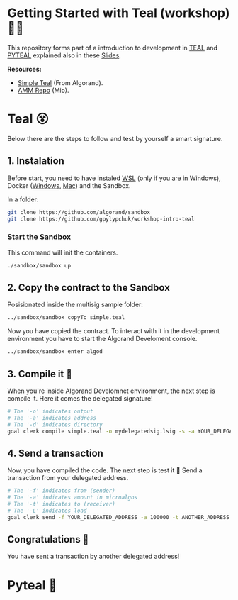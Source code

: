 # Getting Started with Teal (workshop) 🎇🤩

This repository forms part of a introduction to development in [TEAL](https://developer.algorand.org/docs/get-details/dapps/avm/teal/) and [PYTEAL](https://pyteal.readthedocs.io/en/stable/) explained also in these [Slides](https://docs.google.com/presentation/d/10gSTn77q41u_AKdGSNYvbzWZigFDtO23uTr8vJYN94s/edit?usp=sharing).

**Resources:**
- [Simple Teal](https://developer.algorand.org/docs/get-details/dapps/smart-contracts/smartsigs/walkthrough/?from_query=smart%20sig#simple-teal-example) (From Algorand).
- [AMM Repo](https://github.com/gpylypchuk/DeFi-AMM) (Mio).

# Teal 😵
Below there are the steps to follow and test by yourself a smart signature.

## 1. Instalation
Before start, you need to have instaled [WSL](https://learn.microsoft.com/en-us/windows/wsl/install) (only if you are in Windows), Docker ([Windows](https://learn.microsoft.com/en-us/windows/wsl/tutorials/wsl-containers), [Mac](https://docs.docker.com/desktop/install/mac-install/)) and the Sandbox.

In a folder:
```bash
git clone https://github.com/algorand/sandbox
git clone https://github.com/gpylypchuk/workshop-intro-teal
```

### Start the Sandbox
This command will init the containers.
```bash
./sandbox/sandbox up
```

## 2. Copy the contract to the Sandbox
Posisionated inside the multisig sample folder:
```bash
../sandbox/sandbox copyTo simple.teal
```

Now you have copied the contract. To interact with it in the development environment you have to start the Algorand Develoment console.
```bash
../sandbox/sandbox enter algod
```

## 3. Compile it 🤯
When you're inside Algorand Develomnet environment, the next step is compile it. Here it comes the delegated signature!
```bash
# The '-o' indicates output
# The '-a' indicates address
# The '-d' indicates directory
goal clerk compile simple.teal -o mydelegatedsig.lsig -s -a YOUR_DELEGATED_ADDRESS -d .
```

## 4. Send a transaction
Now, you have compiled the code. The next step is test it 🧐
Send a transaction from your delegated address.
```bash
# The '-f' indicates from (sender)
# The '-a' indicates amount in microalgos
# The '-t' indicates to (receiver)
# The '-L' indicates load
goal clerk send -f YOUR_DELEGATED_ADDRESS -a 100000 -t ANOTHER_ADDRESS -L mydelegatedsig.lsig -d .
```

## Congratulations 🎉
You have sent a transaction by another delegated address!

# Pyteal 🐍
